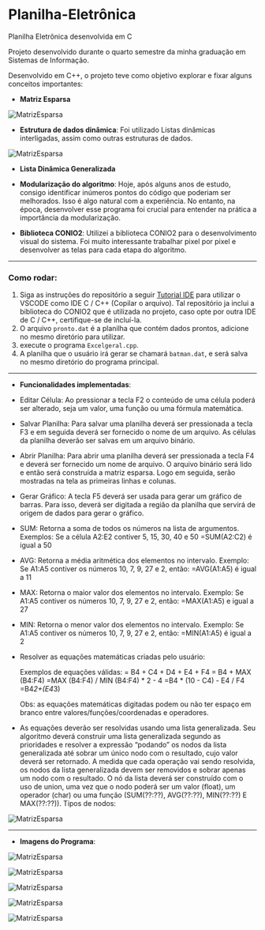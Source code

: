# Planilha-Eletrônica

Planilha Eletrônica desenvolvida em C

Projeto desenvolvido durante o quarto semestre da minha graduação em Sistemas de Informação.

Desenvolvido em C++, o projeto teve como objetivo explorar e fixar alguns conceitos importantes:

- **Matriz Esparsa**

![MatrizEsparsa](Imagens/MatrizEsparsa.png)

- **Estrutura de dados dinâmica**: Foi utilizado Listas dinâmicas interligadas, assim como outras estruturas de dados.

![MatrizEsparsa](Imagens/DadosDinamicos.png)

- **Lista Dinâmica Generalizada**

- **Modularização do algoritmo**: Hoje, após alguns anos de estudo, consigo identificar inúmeros pontos do código que poderiam ser melhorados. Isso é algo natural com a experiência. No entanto, na época, desenvolver esse programa foi crucial para entender na prática a importância da modularização.

- **Biblioteca CONIO2**: Utilizei a biblioteca CONIO2 para o desenvolvimento visual do sistema. Foi muito interessante trabalhar pixel por pixel e desenvolver as telas para cada etapa do algoritmo.

---

### **Como rodar:**
1. Siga as instruções do repositório a seguir [Tutorial IDE](https://github.com/mateus-sm/Conio2-VsCode) para utilizar o VSCODE como IDE C / C++ (Copilar o arquivo). Tal repositório ja inclui a biblioteca do CONIO2 que é utilizada no projeto, caso opte por outra IDE de C / C++, certifique-se de incluí-la.
2. O arquivo `pronto.dat` é a planilha que contém dados prontos, adicione no mesmo diretório para utilizar.
3. execute o programa `Excelgeral.cpp`.
4. A planilha que o usuário irá gerar se chamará `batman.dat`, e será salva no mesmo diretório do programa principal.

---

- **Funcionalidades implementadas**:

- Editar Célula: Ao pressionar a tecla F2 o conteúdo de uma célula poderá ser alterado, seja um valor, uma função ou uma
fórmula matemática.

- Salvar Planilha: Para salvar uma planilha deverá ser pressionada a tecla F3 e em seguida deverá ser fornecido o nome de
um arquivo. As células da planilha deverão ser salvas em um arquivo binário.

- Abrir Planilha: Para abrir uma planilha deverá ser pressionada a tecla F4 e deverá ser fornecido um nome de arquivo. O
arquivo binário será lido e então será construída a matriz esparsa. Logo em seguida, serão mostradas na tela as primeiras
linhas e colunas.

- Gerar Gráfico: A tecla F5 deverá ser usada para gerar um gráfico de barras. Para isso, deverá ser digitada a região da
planilha que servirá de origem de dados para gerar o gráfico.

- SUM: Retorna a soma de todos os números na lista de argumentos.
    Exemplos:
      Se a célula A2:E2 contiver 5, 15, 30, 40 e 50
      =SUM(A2:C2) é igual a 50

- AVG: Retorna a média aritmética dos elementos no intervalo.
    Exemplo:
      Se A1:A5 contiver os números 10, 7, 9, 27 e 2, então:
      =AVG(A1:A5) é igual a 11

- MAX: Retorna o maior valor dos elementos no intervalo.
    Exemplo:
      Se A1:A5 contiver os números 10, 7, 9, 27 e 2, então:
      =MAX(A1:A5) e igual a 27

- MIN: Retorna o menor valor dos elementos no intervalo.
    Exemplo:
      Se A1:A5 contiver os números 10, 7, 9, 27 e 2, então:
      =MIN(A1:A5) é igual a 2

- Resolver as equações matemáticas criadas pelo usuário:

    Exemplos de equações válidas:
    = B4 + C4 + D4 + E4 + F4
    = B4 + MAX (B4:F4)
    =MAX (B4:F4) / MIN (B4:F4) * 2 - 4
    =B4 * (10 - C4) - E4 / F4
    =B4*2+(E4*3)

    Obs: as equações matemáticas digitadas podem ou não ter espaço em branco entre valores/funções/coordenadas e operadores.

- As equações deverão ser resolvidas usando uma lista generalizada. Seu algoritmo deverá construir uma lista generalizada 
segundo as prioridades e resolver a expressão “podando” os nodos da lista generalizada até sobrar um único nodo com o 
resultado, cujo valor deverá ser retornado. A medida que cada operação vai sendo resolvida, os nodos da lista generalizada 
devem ser removidos e sobrar apenas um nodo com o resultado. O nó da lista deverá ser construído com o uso de union, uma 
vez que o nodo poderá ser um valor (float), um operador (char) ou uma função (SUM(??:??), AVG(??:??), MIN(??:??) E 
MAX(??:??)). 
Tipos de nodos:

![MatrizEsparsa](Imagens/listagen.png)

---

- **Imagens do Programa**:

![MatrizEsparsa](Imagens/EXCEL1.png)

![MatrizEsparsa](Imagens/EXCEL5.png)

![MatrizEsparsa](Imagens/EXCEL6.png)

![MatrizEsparsa](Imagens/dash1.png)

![MatrizEsparsa](Imagens/dash2.png)
